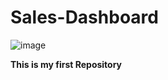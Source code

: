 # Sales-Dashboard
![image](https://github.com/Shanusingh20/Sales-Dashboard/assets/170093089/c9783ead-9034-4d8a-8867-5ea9e9d74182)

**This is my first Repository**
